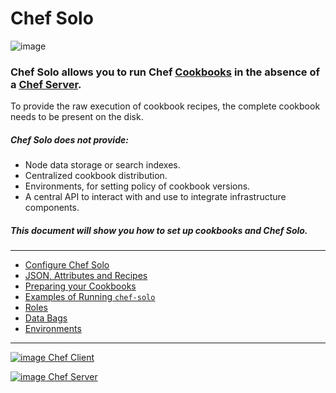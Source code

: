 Chef Solo
=========

  

![image](../attachments/1179893/14876682.png)   

### Chef Solo allows you to run Chef [Cookbooks](Cookbooks.html "Cookbooks") in the absence of a [Chef Server](Chef%20Server.html "Chef Server").   
  
 To provide the raw execution of cookbook recipes, the complete cookbook needs to be present on the disk.

  

##### Chef Solo does not provide:

-   Node data storage or search indexes.
-   Centralized cookbook distribution.
-   Environments, for setting policy of cookbook versions.
-   A central API to interact with and use to integrate infrastructure
    components.

##### This document will show you how to set up cookbooks and Chef Solo.

* * * * *

  

-   [Configure Chef Solo](#ChefSolo-ConfigureChefSolo)
-   [JSON, Attributes and
    Recipes](#ChefSolo-JSON%2CAttributesandRecipes)
-   [Preparing your Cookbooks](#ChefSolo-PreparingyourCookbooks)
-   [Examples of Running
    `chef-solo`](#ChefSolo-ExamplesofRunning%7B%7Bchefsolo%7D%7D)
-   [Roles](#ChefSolo-Roles)
-   [Data Bags](#ChefSolo-DataBags)
-   [Environments](#ChefSolo-Environments)

* * * * *

[![image](../attachments/1179893/20840486.png) Chef
Client](Chef%20Client.html "Chef Client")

[![image](../attachments/1179893/20840487.png) Chef
Server](Chef%20Server.html "Chef Server")

  
  

  
